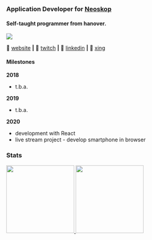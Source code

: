 ### Application Developer for [Neoskop](https://neoskop.de)
#### Self-taught programmer from hanover.

![](https://komarev.com/ghpvc/?username=noelbank&color=4d2860)

🏡 [website](https://nbank.dev/?utm_source=github&utm_medium=banner) **|** 
🎥 [twitch](https://www.twitch.tv/noelbank) **|** 
👔 [linkedin](https://www.linkedin.com/in/noel-bank-419641178/) **|**
👔 [xing](https://www.xing.com/profile/Noel_Bank)

#### Milestones
**2018**
- t.b.a.

**2019**
- t.b.a.

**2020**
- development with React
- live stream project - develop smartphone in browser

### Stats

<a href="https://github.com/noelbank">
  <img height="180em" src="https://github-readme-stats.vercel.app/api/?username=noelbank&show_icons=true&theme=onedark&count_private=true&include_all_commits=true" />
  <img height="180em" src="https://github-readme-stats.vercel.app/api/top-langs?username=noelbank&show_icons=true&theme=onedark&count_private=true&layout=compact" />
</a>
